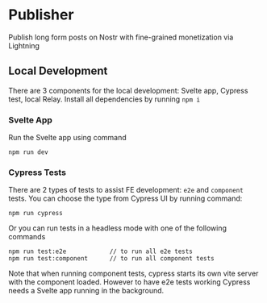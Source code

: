 # Publisher

Publish long form posts on Nostr with fine-grained monetization via Lightning

## Local Development

There are 3 components for the local development: Svelte app, Cypress test, local Relay.
Install all dependencies by running `npm i`

### Svelte App

Run the Svelte app using command

```
npm run dev
```

### Cypress Tests

There are 2 types of tests to assist FE development: `e2e` and `component` tests.
You can choose the type from Cypress UI by running command:

```
npm run cypress
```

Or you can run tests in a headless mode with one of the following commands

```
npm run test:e2e            // to run all e2e tests
npm run test:component      // to run all component tests
```

Note that when running component tests, cypress starts its own vite server with the component loaded.
However to have e2e tests working Cypress needs a Svelte app running in the background.
